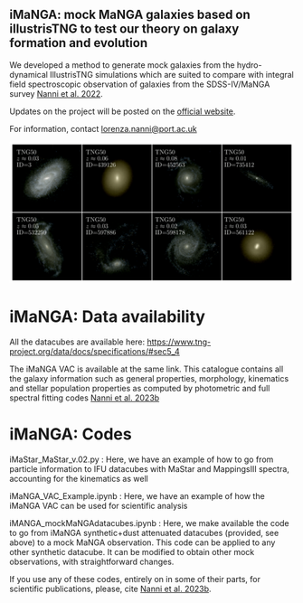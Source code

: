 ## iMaNGA: mock MaNGA galaxies based on illustrisTNG to test our theory on galaxy formation and evolution
We developed a method to generate mock galaxies from the hydro-dynamical IllustrisTNG simulations which are suited to compare
with integral field spectroscopic observation of galaxies from the SDSS-IV/MaNGA survey [Nanni et al. 2022](https://www.google.com/search?q=imanga+mnras&oq=imanga+mnras&aqs=chrome.0.69i59j69i61j69i65j69i60j69i61.1736j1j7&sourceid=chrome&ie=UTF-8). 

Updates on the project will be posted on the [official website](http://www.icg.port.ac.uk/imanga/).

For information, contact lorenza.nanni@port.ac.uk

![alt text](posterimage-1-e1669227442722.png)



# iMaNGA: Data availability 
All the datacubes are available here: https://www.tng-project.org/data/docs/specifications/#sec5_4

The iMaNGA VAC is available at the same link. This catalogue contains all the galaxy information such as general properties, morphology, kinematics and  stellar population properties as computed by photometric and full spectral fitting codes [Nanni et al. 2023b](https://arxiv.org/abs/2309.14257)

# iMaNGA: Codes

iMaStar_MaStar_v.02.py : Here, we have an example of how to go from particle information to IFU datacubes with MaStar and MappingsIII spectra, accounting for the kinematics as well

iMaNGA_VAC_Example.ipynb : Here, we have an example of how the iMaNGA VAC can be used for scientific analysis 


iMANGA_mockMaNGAdatacubes.ipynb : Here, we make available the code to go from iMaNGA synthetic+dust attenuated datacubes (provided, see above) to a mock MaNGA observation.  This code can be applied to any other synthetic datacube. It can be modified to obtain other mock observations, with straightforward changes.


If you use any of these codes, entirely on in some of their parts, for scientific publications, please, cite [Nanni et al. 2023b](https://arxiv.org/abs/2309.14257).







